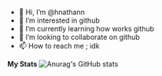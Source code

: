 - 👋 Hi, I’m @hnathann
- 👀 I’m interested in github
- 🌱 I’m currently learning how works github
- 💞️ I’m looking to collaborate on github
- 📫 How to reach me ; idk

**My Stats**
![Anurag's GitHub stats](https://github-readme-stats.vercel.app/api?username=hnathann&show_icons=true&theme=transparent)



<!---
hnathann/hnathann is a ✨ special ✨ repository because its `README.md` (this file) appears on your GitHub profile.
You can click the Preview link to take a look at your changes.
--->
